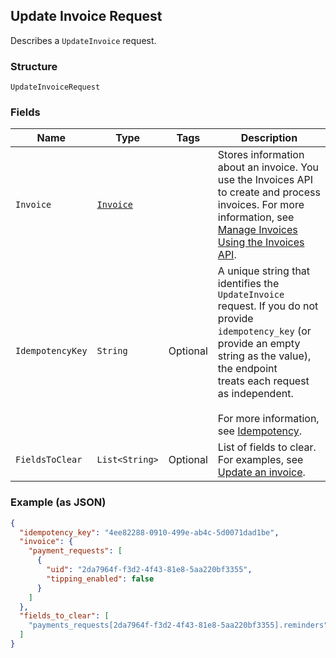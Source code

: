 ## Update Invoice Request

Describes a `UpdateInvoice` request.

### Structure

`UpdateInvoiceRequest`

### Fields

| Name | Type | Tags | Description |
|  --- | --- | --- | --- |
| `Invoice` | [`Invoice`](/doc/models/invoice.md) |  | Stores information about an invoice. You use the Invoices API to create and process<br>invoices. For more information, see [Manage Invoices Using the Invoices API](https://developer.squareup.com/docs/docs/invoices-api/overview). |
| `IdempotencyKey` | `String` | Optional | A unique string that identifies the `UpdateInvoice` request. If you do not<br>provide `idempotency_key` (or provide an empty string as the value), the endpoint<br>treats each request as independent.<br><br>For more information, see [Idempotency](https://developer.squareup.com/docs/docs/working-with-apis/idempotency). |
| `FieldsToClear` | `List<String>` | Optional | List of fields to clear.<br>For examples, see [Update an invoice](https://developer.squareup.com/docs/docs/invoices-api/overview#update-an-invoice). |

### Example (as JSON)

```json
{
  "idempotency_key": "4ee82288-0910-499e-ab4c-5d0071dad1be",
  "invoice": {
    "payment_requests": [
      {
        "uid": "2da7964f-f3d2-4f43-81e8-5aa220bf3355",
        "tipping_enabled": false
      }
    ]
  },
  "fields_to_clear": [
    "payments_requests[2da7964f-f3d2-4f43-81e8-5aa220bf3355].reminders"
  ]
}
```

